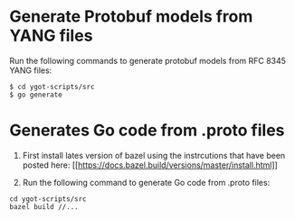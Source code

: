 # Generate Protobuf models from YANG files

Run the following commands to generate protobuf models from RFC 8345 YANG files:

```console
$ cd ygot-scripts/src
$ go generate
```

# Generates Go code from .proto files

1. First install lates version of bazel using the instrcutions that have been posted here: [[https://docs.bazel.build/versions/master/install.html]]

2. Run the following command to generate Go code from .proto files:
```console
cd ygot-scripts/src
bazel build //...
```
